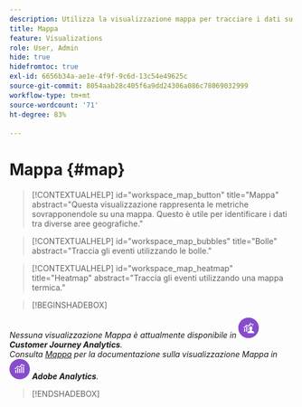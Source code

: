 ```yaml
---
description: Utilizza la visualizzazione mappa per tracciare i dati su una visualizzazione mappa geografica
title: Mappa
feature: Visualizations
role: User, Admin
hide: true
hidefromtoc: true
exl-id: 6656b34a-ae1e-4f9f-9c6d-13c54e49625c
source-git-commit: 8054aab28c405f6a9dd24306a086c78069032999
workflow-type: tm+mt
source-wordcount: '71'
ht-degree: 83%

---
```


# Mappa {#map}

<!-- markdownlint-disable MD034 -->

>[!CONTEXTUALHELP]
>id="workspace_map_button"
>title="Mappa"
>abstract="Questa visualizzazione rappresenta le metriche sovrapponendole su una mappa. Questo è utile per identificare i dati tra diverse aree geografiche."

<!-- markdownlint-enable MD034 -->

<!-- markdownlint-disable MD034 -->

>[!CONTEXTUALHELP]
>id="workspace_map_bubbles"
>title="Bolle"
>abstract="Traccia gli eventi utilizzando le bolle."

<!-- markdownlint-enable MD034 -->

<!-- markdownlint-disable MD034 -->

>[!CONTEXTUALHELP]
>id="workspace_map_heatmap"
>title="Heatmap"
>abstract="Traccia gli eventi utilizzando una mappa termica."

<!-- markdownlint-enable MD034 -->

>[!BEGINSHADEBOX]

_Nessuna visualizzazione Mappa è attualmente disponibile in_ ![CustomerJourneyAnalytics](/help/assets/icons/CustomerJourneyAnalytics.svg) _**Customer Journey Analytics**._<br/>_Consulta [Mappa](https://experienceleague.adobe.com/it/docs/analytics/analyze/analysis-workspace/visualizations/map-visualization) per la documentazione sulla visualizzazione Mappa in_ ![AdobeAnalytics](/help/assets/icons/AdobeAnalytics.svg) _**Adobe Analytics**._

>[!ENDSHADEBOX]
